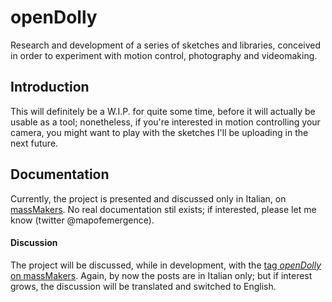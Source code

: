 openDolly
==============

Research and development of a series of sketches and libraries,
conceived in order to experiment with motion control, photography and videomaking. 


Introduction
------------
This will definitely be a W.I.P. for quite some time, before it will actually be usable as a tool;
nonetheless, if you're interested in motion controlling your camera,
you might want to play with the sketches I'll be uploading in the next future.


Documentation
--------------
Currently, the project is presented and discussed only in Italian, on [massMakers](http://massmakers.org).
No real documentation stil exists; if interested, please let me know (twitter @mapofemergence).

#### Discussion
The project will be discussed, while in development, with the [tag _openDolly_ on massMakers](http://massmakers.org/tag/opendolly).
Again, by now the posts are in Italian only; but if interest grows,
the discussion will be translated and switched to English.
